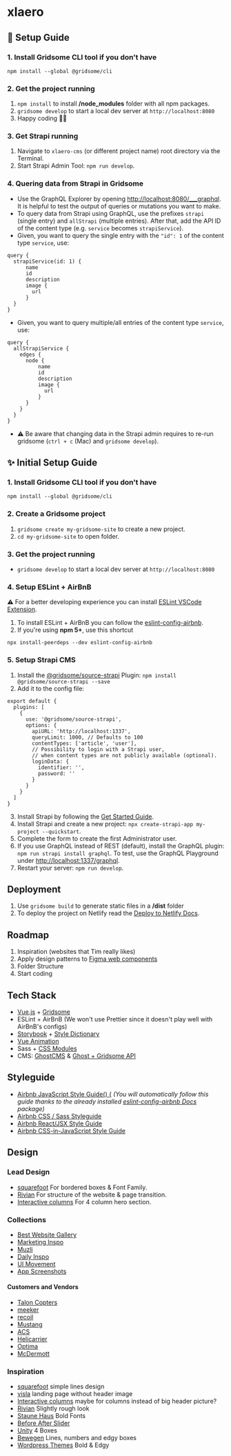 # xlaero

## 🚀 Setup Guide

### 1. Install Gridsome CLI tool if you don't have

```
npm install --global @gridsome/cli
```

### 2. Get the project running

1. `npm install` to install **/node_modules** folder with all npm packages.
2. `gridsome develop` to start a local dev server at `http://localhost:8080`
3. Happy coding 🎉🙌

### 3. Get Strapi running
1. Navigate to `xlaero-cms` (or different project name) root directory via the Terminal.
2. Start Strapi Admin Tool: `npm run develop`.

### 4. Quering data from Strapi in Gridsome
* Use the GraphQL Explorer by opening [http://localhost:8080/___graphql](http://localhost:8080/___graphql). It is helpful to test the output of queries or mutations you want to make.
* To query data from Strapi using GraphQL, use the prefixes `strapi` (single entry) and `allStrapi` (multiple entries). After that, add the API ID of the content type (e.g. `service` becomes `strapiService`).
* Given, you want to query the single entry with the `"id": 1` of the content type `service`, use: 
```
query {
  strapiService(id: 1) {
      name
      id
      description
      image {
        url
      }
  }
}
```
* Given, you want to query multiple/all entries of the content type `service`, use:
```
query {
  allStrapiService {
    edges {
      node {
          name
          id
          description
          image {
            url
          }
      }
    }
  }
}
```
* ⚠️ Be aware that changing data in the Strapi admin requires to re-run gridsome (`ctrl + c` (Mac) and `gridsome develop`).


## ✨ Initial Setup Guide 

### 1. Install Gridsome CLI tool if you don't have

```
npm install --global @gridsome/cli
```

### 2. Create a Gridsome project

1. `gridsome create my-gridsome-site` to create a new project.
2. `cd my-gridsome-site` to open folder.

### 3. Get the project running
* `gridsome develop` to start a local dev server at `http://localhost:8080`

### 4. Setup ESLint + AirBnB
⚠️ For a better developing experience you can install [ESLint VSCode Extension](https://github.com/Microsoft/vscode-eslint). 
1. To install ESLint + AirBnB you can follow the [eslint-config-airbnb](https://github.com/airbnb/javascript/tree/master/packages/eslint-config-airbnb).
2. If you're using **npm 5+**, use this shortcut
```
npx install-peerdeps --dev eslint-config-airbnb
```

### 5. Setup Strapi CMS
1. Install the [@gridsome/source-strapi](https://gridsome.org/plugins/@gridsome/source-strapi) Plugin: `npm install @gridsome/source-strapi --save`
2. Add it to the config file:
```
export default {
  plugins: [
    {
      use: '@gridsome/source-strapi',
      options: {
        apiURL: 'http://localhost:1337',
        queryLimit: 1000, // Defaults to 100
        contentTypes: ['article', 'user'],
        // Possibility to login with a Strapi user,
        // when content types are not publicly available (optional).
        loginData: {
          identifier: '',
          password: ''
        }
      }
    }
  ]
}
```
3. Install Strapi by following the [Get Started Guide](https://strapi.io/documentation/v3.x/getting-started/quick-start.html).
4. Install Strapi and create a new project: `npx create-strapi-app my-project --quickstart`.
5. Complete the form to create the first Administrator user.
6. If you use GraphQL instead of REST (default), install the GraphQL plugin: `npm run strapi install graphql`. To test, use the GraphQL Playground under [http://localhost:1337/graphql](http://localhost:1337/graphql).
7. Restart your server: `npm run develop`.

## Deployment
1. Use `gridsome build` to generate static files in a **/dist** folder
2. To deploy the project on Netlify read the [Deploy to Netlify Docs](https://gridsome.org/docs/deploy-to-netlify/).

## Roadmap
1. Inspiration (websites that Tim really likes)
2. Apply design patterns to [Figma web components](https://www.figma.com/file/GdIpDPOgIiYXmiQT2CQfVP/Wireframing-in-Figma?node-id=0%3A1)
3. Folder Structure
4. Start coding

## Tech Stack
* [Vue.js](https://vuejs.org/v2/guide/installation.html) + [Gridsome](https://gridsome.org)
* ESLint + AirBnB (We won't use Prettier since it doesn't play well with AirBnB's configs)
* [Storybook](https://storybook.js.org) + [Style Dictionary](https://amzn.github.io/style-dictionary/#/)
* [Vue Animation](https://vuejs.org/v2/guide/transitions.html#JavaScript-Hooks)
* Sass + [CSS Modules](https://vue-loader.vuejs.org/guide/css-modules.html#usage)
* CMS: [GhostCMS](https://ghost.org/marketplace/) & [Ghost + Gridsome API](https://ghost.org/docs/api/v3/gridsome/)

## Styleguide
* [Airbnb JavaScript Style Guide() {](https://github.com/airbnb/javascript) *(You will automatically follow this guide thanks to the already installed [eslint-config-airbnb Docs](https://github.com/airbnb/javascript/tree/master/packages/eslint-config-airbnb) package)*
* [Airbnb CSS / Sass Styleguide](https://github.com/airbnb/css)
* [Airbnb React/JSX Style Guide](https://github.com/airbnb/javascript/tree/master/react)
* [Airbnb CSS-in-JavaScript Style Guide](https://github.com/airbnb/javascript/tree/master/css-in-javascript)

## Design

### Lead Design
* [squarefoot](https://www.squarefoot.com/) For bordered boxes & Font Family.
* [Rivian](https://rivian.com) For structure of the website & page transition.
* [Interactive columns](https://uimovement.com/design/interactive-columns/) For 4 column hero section.



### Collections
* [Best Website Gallery](https://bestwebsite.gallery)
* [Marketing Inspo](https://www.marketinginspo.com/)
* [Muzli](https://medium.muz.li)
* [Daily Inspo](https://theinspirationgrid.com)
* [UI Movement](https://uimovement.com/tag/landing-page/)
* [App Screenshots](https://www.uisources.com/screenshots)

#### Customers and Vendors
* [Talon Copters](http://www.taloncopters.com/)
* [meeker](https://meekeraviation.com/)
* [recoil](http://recoil-usa.com/)
* [Mustang](https://www.mustanghelicopters.com/)
* [ACS](https://acs-composites.com/)
* [Helicarrier](http://www.helicarrier.com/)
* [Optima](https://www.optima-aero.ca/)
* [McDermott](https://www.mcdermottaviation.com/)

### Inspiration
* [squarefoot](https://www.squarefoot.com/) simple lines design
* [visla](https://visla.co/) landing page without header image
* [Interactive columns](https://uimovement.com/design/interactive-columns/) maybe for columns instead of big header picture?
* [Rivian](https://rivian.com) Slightly rough look
* [Staune Haus](https://www.staune.haus/?ref=bestwebsite.gallery) Bold Fonts
* [Before After Slider](https://zurb.com/playground/twentytwenty)
* [Unity](https://unity.com/de) 4 Boxes
* [Bewegen](https://bewegen.com/de) Lines, numbers and edgy boxes
* [Wordpress Themes](https://drfuri.com/intro/baroque/) Bold & Edgy
